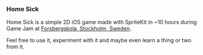 ### Home Sick
Home Sick is a simple 2D iOS game made with SpriteKit in ~10 hours during Game Jam at [Forsbergskola, Stockholm, Sweden](http://www.forsbergsskola.se/).

Feel free to use it, experiment with it and maybe even learn a thing or two from it.
